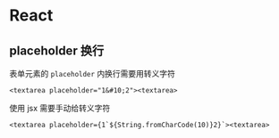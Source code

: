 # React

## placeholder 换行

表单元素的 `placeholder` 内换行需要用转义字符

```tsx
<textarea placeholder="1&#10;2"><textarea>
```

使用 jsx 需要手动给转义字符

```tsx
<textarea placeholder={1`${String.fromCharCode(10)}2}`><textarea>
```

